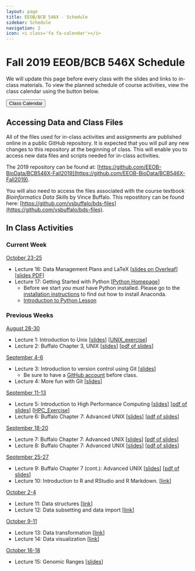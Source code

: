 ```yaml
---
layout: page
title: EEOB/BCB 546X - Schedule
sidebar: Schedule
navigation: 2
icon: <i class='fa fa-calendar'></i> 
---
```


# Fall 2019 EEOB/BCB 546X Schedule

We will update this page before every class with the slides and links to in-class materials. To view the planned schedule of course activities, view the class calendar using the button below.

<a href="https://docs.google.com/spreadsheets/d/1DifkzshtsZhbD8eTw1SGMFCQ9MhqZSe02_b_GhFmFqo/edit?usp=sharing"><button type="button" class="btn btn-primary">Class Calendar</button></a>

## Accessing Data and Class Files

All of the files used for in-class activities and assignments are published online in a public GitHub repository. It is expected that you will pull any new changes to this repository at the beginning of class. This will enable you to access new data files and scripts needed for in-class activities. 

The 2019 repository can be found at: [https://github.com/EEOB-BioData/BCB546X-Fall2019](https://github.com/EEOB-BioData/BCB546X-Fall2019). 

You will also need to access the files associated with the course textbook _Bioinformatics Data Skills_ by Vince Buffalo. This repostitory can be found here: [https://github.com/vsbuffalo/bds-files](https://github.com/vsbuffalo/bds-files).


## In Class Activities


### Current Week 
<!-- I think it'd be good to have the current week on top, so when starting a new week, please move 
the previous week to the end and label it with the appropriate number -->

<!-- <u>October 30-November 1 (Joëlle Barido-Sottani)</u>

* Lecture 18: [Introduction to Python Datatypes and Packages](https://eeob-biodata.github.io/BCB546X-python/02-datatypes/)
* Lecture 19: [Working With Pandas DataFrames in Python](https://eeob-biodata.github.io/BCB546X-python/03-starting-with-data/)
 -->

<u>October 23-25</u>

* Lecture 16: Data Management Plans and LaTeX [[slides on Overleaf](https://www.overleaf.com/read/tvdjnkyvznrk)][[slides PDF](https://github.com/EEOB-BioData/EEOB-BCB-546X/blob/master/slides/lecture_23Oct_TAH.pdf)]
* Lecture 17: Getting Started with Python [[Python Homepage](https://eeob-biodata.github.io/BCB546X-python/)]
	* Before we start _you must_ have Python installed. Please go to the [installation instructions](https://eeob-biodata.github.io/EEOB-BCB-546X/software#python) to find out how to install Anaconda.
	* [Introduction to Python Lesson](https://eeob-biodata.github.io/BCB546X-python/)


### Previous Weeks 

<u>August 28-30</u>

* Lecture 1: Introduction to Unix [[slides](slides/Week1_Lecture1.pdf)] [[UNIX_exercise](slides/Unix_Exercise_1.pdf)]
* Lecture 2: Buffalo Chapter 3, UNIX [[slides](slides/lecture_30Aug-MBH.html)] [[pdf of slides](slides/Chapter3_slides.pdf)]

<u>September 4-6</u>

* Lecture 3: Introduction to version control using Git [[slides](slides/lecture_4Sep-TAH.html)]
	* Be sure to have a [GitHub account](https://github.com/) before class.
* Lecture 4: More fun with Git [[slides](slides/lecture_6Sep-TAH.html)]

<u>September 11-13</u>

* Lecture 5: Introduction to High Performance Computing [[slides](slides/lecture_11Sept-MBH.html)] [[pdf of slides](slides/HPC_slides.pdf)] [[HPC_Exercise](slides/HPC_Exercise.pdf)]
* Lecture 6: Buffalo Chapter 7: Advanced UNIX [[slides](slides/lecture_13-Sept-MBH.html)] [[pdf of slides](slides/Chapter7_slides.pdf)]

<u>September 18-20</u>

* Lecture 7: Buffalo Chapter 7: Advanced UNIX [[slides](slides/lecture_13-Sept-MBH.html)] [[pdf of slides](slides/Chapter7_slides.pdf)]
* Lecture 8: Buffalo Chapter 7: Advanced UNIX [[slides](slides/lecture_13-Sept-MBH.html)] [[pdf of slides](slides/Chapter7_slides.pdf)]

<u>September 25-27</u>

* Lecture 9: Buffalo Chapter 7 (cont.): Advanced UNIX [[slides](slides/lecture_13-Sept-MBH.html)] [[pdf of slides](slides/Chapter7_slides.pdf)]
* Lecture 10: Introduction to R and RStudio and R Markdown. [[link](https://eeob-biodata.github.io/BCB546X-R/)]

<u>October 2-4</u>

* Lecture 11: Data structures [[link](https://eeob-biodata.github.io/BCB546X-R/)]
* Lecture 12: Data subsetting and data import [[link](https://eeob-biodata.github.io/BCB546X-R/)]

<u>October 9-11</u>

* Lecture 13: Data transformation [[link](https://eeob-biodata.github.io/BCB546X-R/)]
* Lecture 14: Data visualization [[link](https://eeob-biodata.github.io/BCB546X-R/)]

<u>October 16-18</u>

* Lecture 15: Genomic Ranges [[slides](slides/lecture_18Oct-MBH.html)]

